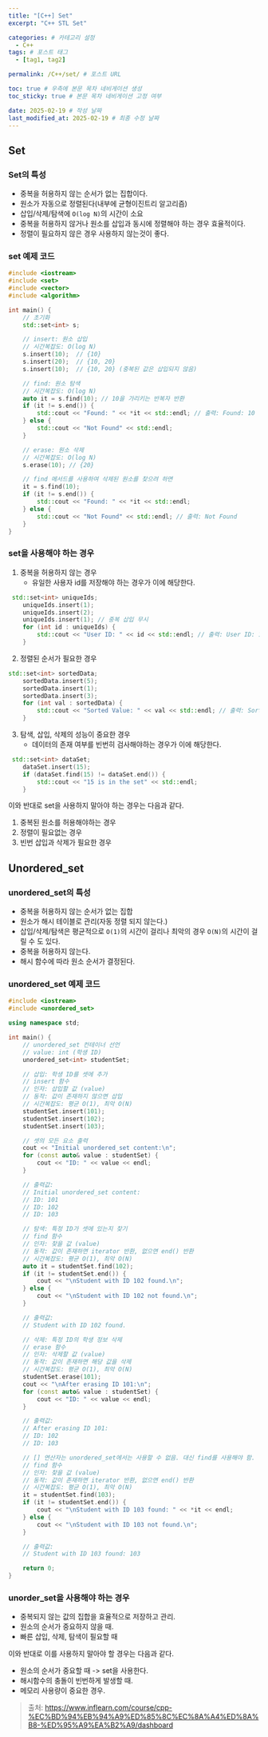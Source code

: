 ```yaml
---
title: "[C++] Set"
excerpt: "C++ STL Set"

categories: # 카테고리 설정
  - C++
tags: # 포스트 태그
  - [tag1, tag2]

permalink: /C++/set/ # 포스트 URL

toc: true # 우측에 본문 목차 네비게이션 생성
toc_sticky: true # 본문 목차 네비게이션 고정 여부

date: 2025-02-19 # 작성 날짜
last_modified_at: 2025-02-19 # 최종 수정 날짜
---
```


## Set

### Set의 특성
- 중복을 허용하지 않는 순서가 없는 집합이다.
- 원소가 자동으로 정렬된다(내부에 균형이진트리 알고리즘)
- 삽입/삭제/탐색에 `O(log N)`의 시간이 소요
- 중복을 허용하지 않거나 원소를 삽입과 동시에 정렬해야 하는 경우 효율적이다.
- 정렬이 필요하지 않은 경우 사용하지 않는것이 좋다.

### set 예제 코드
```c++
#include <iostream>
#include <set>
#include <vector>
#include <algorithm>

int main() {
    // 초기화
    std::set<int> s;

    // insert: 원소 삽입
    // 시간복잡도: O(log N)
    s.insert(10);  // {10}
    s.insert(20);  // {10, 20}
    s.insert(10);  // {10, 20} (중복된 값은 삽입되지 않음)

    // find: 원소 탐색
    // 시간복잡도: O(log N)
    auto it = s.find(10); // 10을 가리키는 반복자 반환
    if (it != s.end()) {
        std::cout << "Found: " << *it << std::endl; // 출력: Found: 10
    } else {
        std::cout << "Not Found" << std::endl;
    }

    // erase: 원소 삭제
    // 시간복잡도: O(log N)
    s.erase(10); // {20}

    // find 메서드를 사용하여 삭제된 원소를 찾으려 하면
    it = s.find(10);
    if (it != s.end()) {
        std::cout << "Found: " << *it << std::endl;
    } else {
        std::cout << "Not Found" << std::endl; // 출력: Not Found
    }
}
```

### set을 사용해야 하는 경우
1. 중복을 허용하지 않는 경우
    - 유일한 사용자 id를 저장해야 하는 경우가 이에 해당한다.
```c++
 std::set<int> uniqueIds;
    uniqueIds.insert(1);
    uniqueIds.insert(2);
    uniqueIds.insert(1); // 중복 삽입 무시
    for (int id : uniqueIds) {
        std::cout << "User ID: " << id << std::endl; // 출력: User ID: 1, User ID: 2
    }
```
2. 정렬된 순서가 필요한 경우
```c++
std::set<int> sortedData;
    sortedData.insert(5);
    sortedData.insert(1);
    sortedData.insert(3);
    for (int val : sortedData) {
        std::cout << "Sorted Value: " << val << std::endl; // 출력: Sorted Value: 1, 3, 5
    }
```
3. 탐색, 삽입, 삭제의 성능이 중요한 경우
    - 데이터의 존재 여부를 빈번히 검사해야하는 경우가 이에 해당한다.
```c++
 std::set<int> dataSet;
    dataSet.insert(15);
    if (dataSet.find(15) != dataSet.end()) {
        std::cout << "15 is in the set" << std::endl;
    }
```

이와 반대로 set을 사용하지 말아야 하는 경우는 다음과 같다.
1. 중복된 원소를 허용해야하는 경우
2. 정렬이 필요없는 경우
3. 빈번 삽입과 삭제가 필요한 경우

## Unordered_set

### unordered_set의 특성
- 중복을 허용하지 않는 순서가 없는 집합
- 원소가 해시 테이블로 관리(자동 정렬 되지 않는다.)
- 삽입/삭제/탐색은 평균적으로 `O(1)`의 시간이 걸리나 최악의 경우 `O(N)`의 시간이 걸릴 수 도 있다.
- 중복을 허용하지 않는다.
- 해시 함수에 따라 원소 순서가 결정된다.

### unordered_set 예제 코드
```c++
#include <iostream>
#include <unordered_set>

using namespace std;

int main() {
    // unordered_set 컨테이너 선언
    // value: int (학생 ID)
    unordered_set<int> studentSet;

    // 삽입: 학생 ID를 셋에 추가
    // insert 함수
    // 인자: 삽입할 값 (value)
    // 동작: 값이 존재하지 않으면 삽입
    // 시간복잡도: 평균 O(1), 최악 O(N)
    studentSet.insert(101);
    studentSet.insert(102);
    studentSet.insert(103);

    // 셋의 모든 요소 출력
    cout << "Initial unordered_set content:\n";
    for (const auto& value : studentSet) {
        cout << "ID: " << value << endl;
    }

    // 출력값:
    // Initial unordered_set content:
    // ID: 101
    // ID: 102
    // ID: 103

    // 탐색: 특정 ID가 셋에 있는지 찾기
    // find 함수
    // 인자: 찾을 값 (value)
    // 동작: 값이 존재하면 iterator 반환, 없으면 end() 반환
    // 시간복잡도: 평균 O(1), 최악 O(N)
    auto it = studentSet.find(102);
    if (it != studentSet.end()) {
        cout << "\nStudent with ID 102 found.\n";
    } else {
        cout << "\nStudent with ID 102 not found.\n";
    }

    // 출력값:
    // Student with ID 102 found.

    // 삭제: 특정 ID의 학생 정보 삭제
    // erase 함수
    // 인자: 삭제할 값 (value)
    // 동작: 값이 존재하면 해당 값을 삭제
    // 시간복잡도: 평균 O(1), 최악 O(N)
    studentSet.erase(101);
    cout << "\nAfter erasing ID 101:\n";
    for (const auto& value : studentSet) {
        cout << "ID: " << value << endl;
    }

    // 출력값:
    // After erasing ID 101:
    // ID: 102
    // ID: 103

    // [] 연산자는 unordered_set에서는 사용할 수 없음. 대신 find를 사용해야 함.
    // find 함수
    // 인자: 찾을 값 (value)
    // 동작: 값이 존재하면 iterator 반환, 없으면 end() 반환
    // 시간복잡도: 평균 O(1), 최악 O(N)
    it = studentSet.find(103);
    if (it != studentSet.end()) {
        cout << "\nStudent with ID 103 found: " << *it << endl;
    } else {
        cout << "\nStudent with ID 103 not found.\n";
    }

    // 출력값:
    // Student with ID 103 found: 103

    return 0;
}
```

### unorder_set을 사용해야 하는 경우
- 중복되지 않는 값의 집합을 효율적으로 저장하고 관리.
- 원소의 순서가 중요하지 않을 때.
- 빠른 삽입, 삭제, 탐색이 필요할 때

이와 반대로 이를 사용하지 말아야 할 경우는 다음과 같다.
- 원소의 순서가 중요할 때 -> set을 사용한다.
- 해시함수의 충돌이 빈번하게 발생할 때.
- 메모리 사용량이 중요한 경우.

> 출처: https://www.inflearn.com/course/cpp-%EC%BD%94%EB%94%A9%ED%85%8C%EC%8A%A4%ED%8A%B8-%ED%95%A9%EA%B2%A9/dashboard